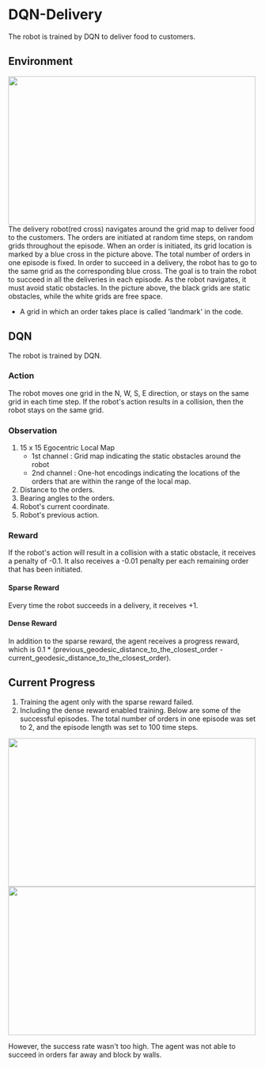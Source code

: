 # DQN-Delivery
The robot is trained by DQN to deliver food to customers.  
## Environment
<img src="https://user-images.githubusercontent.com/86182918/124696488-25bca680-df20-11eb-82c4-00452757d20c.gif" width="500" height="300">
   The delivery robot(red cross) navigates around the grid map to deliver food to the customers. The orders are initiated at random time steps, on random grids throughout the episode. When an order is initiated, its grid location is marked by a blue cross in the picture above. The total number of orders in one episode is fixed. In order to succeed in a delivery, the robot has to go to the same grid as the corresponding blue cross. The goal is to train the robot to succeed in all the deliveries in each episode. As the robot navigates, it must avoid static obstacles. In the picture above, the black grids are static obstacles, while the white grids are free space.
   
   - A grid in which an order takes place is called 'landmark' in the code.

## DQN
The robot is trained by DQN.
### Action
The robot moves one grid in the N, W, S, E direction, or stays on the same grid in each time step.
If the robot's action results in a collision, then the robot stays on the same grid.
### Observation
1. 15 x 15 Egocentric Local Map
   - 1st channel : Grid map indicating the static obstacles around the robot
   - 2nd channel : One-hot encodings indicating the locations of the orders that are within the range of the local map.
2. Distance to the orders.
3. Bearing angles to the orders.
4. Robot's current coordinate.
5. Robot's previous action.
### Reward
If the robot's action will result in a collision with a static obstacle, it receives a penalty of -0.1. It also receives a -0.01 penalty per each remaining order that has been initiated.
#### Sparse Reward
Every time the robot succeeds in a delivery, it receives +1.
#### Dense Reward
In addition to the sparse reward, the agent receives a progress reward, which is 0.1 * (previous_geodesic_distance_to_the_closest_order - current_geodesic_distance_to_the_closest_order).
## Current Progress
1. Training the agent only with the sparse reward failed.
2. Including the dense reward enabled training. Below are some of the successful episodes. The total number of orders in one episode was set to 2, and the episode length was set to 100 time steps.

<img src="https://user-images.githubusercontent.com/86182918/126068284-b622657c-3099-41c0-a271-c46f4d83b894.gif" width="500" height="300">
<img src="https://user-images.githubusercontent.com/86182918/126068335-0aa9fee9-18a8-45e5-b81b-b1a3415aad9c.gif" width="500" height="300">

However, the success rate wasn't too high. The agent was not able to succeed in orders far away and block by walls.
